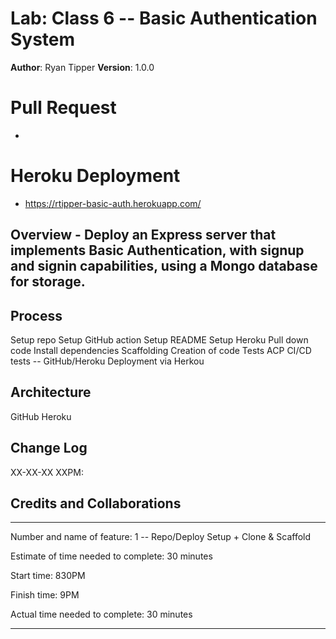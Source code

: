 # Lab: Class 6  -- Basic Authentication System


**Author**: Ryan Tipper
**Version**: 1.0.0

# Pull Request
- 

# Heroku Deployment
- https://rtipper-basic-auth.herokuapp.com/

## Overview - Deploy an Express server that implements Basic Authentication, with signup and signin capabilities, using a Mongo database for storage.


## Process
Setup repo
Setup GitHub action
Setup README
Setup Heroku
Pull down code
Install dependencies
Scaffolding
Creation of code
Tests
ACP
CI/CD tests -- GitHub/Heroku
Deployment via Herkou

## Architecture
GitHub
Heroku

## Change Log
XX-XX-XX XXPM: 

## Credits and Collaborations

------

Number and name of feature: 1 -- Repo/Deploy Setup + Clone & Scaffold

Estimate of time needed to complete: 30 minutes

Start time: 830PM

Finish time: 9PM

Actual time needed to complete: 30 minutes

------
